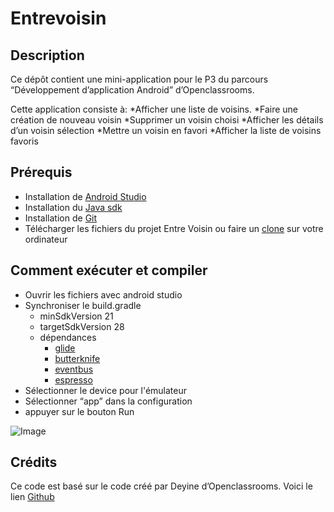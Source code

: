 # Entrevoisin

## Description
Ce dépôt contient une mini-application pour le P3 du parcours “Développement d’application Android” d’Openclassrooms.

Cette application consiste à:
*Afficher une liste de voisins.
*Faire une création de nouveau voisin
*Supprimer un voisin choisi
*Afficher les détails d’un voisin sélection
*Mettre un voisin en favori
*Afficher la liste de voisins favoris  
## Prérequis
* Installation de [Android Studio](https://developer.android.com/studio?gclid=CjwKCAiAlp2fBhBPEiwA2Q10DylEC18SIGfmsSq9IHXwIvfDtvdeyjUUL9axVlY7wGES4gyH5kgjdxoCqlsQAvD_BwE&gclsrc=aw.ds)
* Installation du [Java sdk](https://www.oracle.com/fr/java/technologies/downloads/)
* Installation de [Git](https://git-scm.com/book/fr/v2/D%C3%A9marrage-rapide-Installation-de-Git)
* Télécharger les fichiers du projet Entre Voisin ou faire un [clone](https://docs.github.com/fr/repositories/creating-and-managing-repositories/cloning-a-repository) sur votre ordinateur
## Comment exécuter et compiler
* Ouvrir les fichiers avec android studio
* Synchroniser le build.gradle
  * minSdkVersion 21
  * targetSdkVersion 28
  * dépendances
    * [glide](https://github.com/bumptech/glide)
    * [butterknife](https://jakewharton.github.io/butterknife/)
    * [eventbus](https://greenrobot.org/eventbus/)
    * [espresso](https://developer.android.com/training/testing/espresso)
* Sélectionner le device pour l'émulateur
* Sélectionner “app” dans la configuration
* appuyer sur le bouton Run


![Image](/images/ExecuterCompiler.JPG)

## Crédits
Ce code est basé sur le code créé par Deyine d’Openclassrooms.
Voici le lien [Github](https://github.com/Deyine/OpenClassrooms/tree/master/Android/Entrevoisins)
